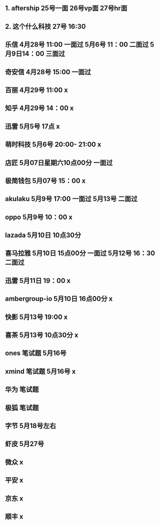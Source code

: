 ## 1. aftership 25号一面 26号vp面 27号hr面

## 2. 这个什么科技 27号  16:30  

## 乐信 4月28号 11:00 一面过 5月6号 11：00 二面过 5月9日14：00 三面过

## 奇安信 4月28号 15:00 一面过

## 百丽 4月29号 11:00 x

## 知乎 4月29号 14：00 x

## 迅雷 5月5号 17点 x

## 萌时科技 5月6号 20:00- 21:00 x

## 店匠	5月07日星期六10点00分 一面过

## 极简钱包  5月07号 15：00 x

## akulaku 5月9号 17:00 一面过 5月13号 二面过

## oppo 5月9号 10：00 x

## lazada 5月10日 10点30分

## 喜马拉雅 5月10日 15点00分 一面过 5月12号 16：30 二面过

## 迅雷 5月11日 19：00 x

## ambergroup-io 5月10日 16点00分 x

## 快影 5月13号 19:00 x

## 喜茶 5月13号 10点30分 x

## ones 笔试题 5月16号

## xmind 笔试题 5月16号 x

## 华为 笔试题

## 极狐 笔试题

## 字节 5月18号左右

## 虾皮 5月27号

## 微众 x

## 平安 x

## 京东 x

## 顺丰 x
